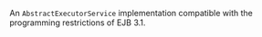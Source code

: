 An `AbstractExecutorService` implementation compatible with the
programming restrictions of EJB 3.1.